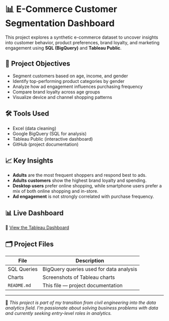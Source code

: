 # 📊 E-Commerce Customer Segmentation Dashboard

This project explores a synthetic e-commerce dataset to uncover insights into customer behavior, product preferences, brand loyalty, and marketing engagement using **SQL (BigQuery)** and **Tableau Public**.

## 🚀 Project Objectives

- Segment customers based on age, income, and gender
- Identify top-performing product categories by gender
- Analyze how ad engagement influences purchasing frequency
- Compare brand loyalty across age groups
- Visualize device and channel shopping patterns

## 🛠️ Tools Used

- Excel (data cleaning)
- Google BigQuery (SQL for analysis)
- Tableau Public (interactive dashboard)
- GitHub (project documentation)

## 📈 Key Insights

- **Adults** are the most frequent shoppers and respond best to ads.
- **Adults customers** show the highest brand loyalty and spending.
- **Desktop users** prefer online shopping, while smartphone users prefer a mix of both online shopping and in-store.
- **Ad engagement** is not strongly correlated with purchase frequency.

## 📊 Live Dashboard

🔗 [View the Tableau Dashboard](https://public.tableau.com/app/profile/christian.jerome.simbillo/viz/E-CommerceCustomerSegmentationDashboard/Dashboard1)

## 🗂️ Project Files

| File | Description |
|------|-------------|
| SQL Queries | BigQuery queries used for data analysis |
| Charts | Screenshots of Tableau charts |
| `README.md` | This file — project documentation |


---

📌 *This project is part of my transition from civil engineering into the data analytics field. I'm passionate about solving business problems with data and currently seeking entry-level roles in analytics.*
